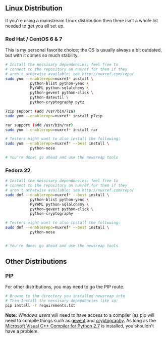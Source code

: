 
## Linux Distribution
If you're using a mainstream Linux distribution then there
isn't a whole lot needed to get you all set up.

### Red Hat / CentOS 6 & 7
This is my personal favorite choice; the OS is usually always a bit outdated, but with it comes so much stability.
```bash
# Install the nessisary dependencies; feel free to
# connect to the repository on nuxref for them if they
# aren't otherwise available; see http://nuxref.com/repo/
sudo yum --enablerepo=nuxref* install \
           python-blist python-yenc \
           PyYAML python-sqlalchemy \
           python-gevent python-click \
           python-dateutil \
           python-cryptography pytz

7zip support (add /usr/bin/7za)
sudo yum --enablerepo=nuxref* install p7zip

rar support (add /usr/bin/rar)
sudo yum --enablerepo=nuxref* install rar

# Testers might want to also install the following:
sudo yum --enablerepo=nuxref* --best install \
           python-nose

# You're done; go ahead and use the newsreap tools
```
### Fedora 22
```bash
# Install the nessisary dependencies; feel free to
# connect to the repository on nuxref for them if they
# aren't otherwise available; see http://nuxref.com/repo/
sudo dnf --enablerepo=nuxref* --best install \
           python-blist python-yenc \
           PyYAML python-sqlalchemy \
           python-gevent python-click \
           python-cryptography

# Testers might want to also install the following:
sudo dnf --enablerepo=nuxref* --best install \
           python-nose


# You're done; go ahead and use the newsreap tools
```

## Other Distributions
### PIP
For other distributions, you may need to go the PIP route.
```bash
# Browse to the directory you installed newsreap into
# Then Install the nessisary dependencies like so:
pip install -r requirements.txt
```

__Note:__ _Windows users_ will need to have access to a compiler (as pip will need to compile things such as [gevent](https://pypi.python.org/pypi/gevent/) and [cryptography](https://pypi.python.org/pypi/cryptography/). As long as the [Microsoft Visual C++ Compiler for Python 2.7](https://www.microsoft.com/en-ca/download/details.aspx?id=44266) is installed, you shouldn't have a problem.

